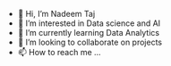 - 👋 Hi, I’m Nadeem Taj
- 👀 I’m interested in Data science and AI
- 🌱 I’m currently learning Data Analytics
- 💞️ I’m looking to collaborate on projects
- 📫 How to reach me ...

 
